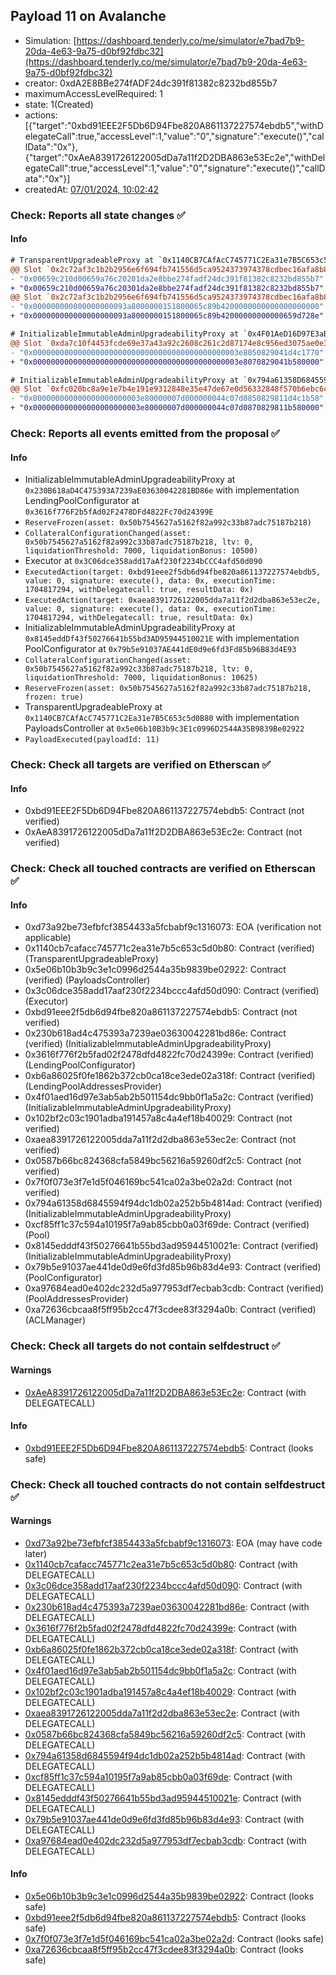 ## Payload 11 on Avalanche

- Simulation: [https://dashboard.tenderly.co/me/simulator/e7bad7b9-20da-4e63-9a75-d0bf92fdbc32](https://dashboard.tenderly.co/me/simulator/e7bad7b9-20da-4e63-9a75-d0bf92fdbc32)
- creator: 0xdA2E8BBe274fADF24dc391f81382c8232bd855b7
- maximumAccessLevelRequired: 1
- state: 1(Created)
- actions: [{"target":"0xbd91EEE2F5Db6D94Fbe820A861137227574ebdb5","withDelegateCall":true,"accessLevel":1,"value":"0","signature":"execute()","callData":"0x"},{"target":"0xAeA8391726122005dDa7a11f2D2DBA863e53Ec2e","withDelegateCall":true,"accessLevel":1,"value":"0","signature":"execute()","callData":"0x"}]
- createdAt: [07/01/2024, 10:02:42](https://snowtrace.io/tx/0xac4cf1d5010af63d1377bbabc12d55af7bdcac4283c524e3a905bbbf2945c8d9)

### Check: Reports all state changes :white_check_mark:

#### Info


```diff
# TransparentUpgradeableProxy at `0x1140CB7CAfAcC745771C2Ea31e7B5C653c5d0B80` with implementation PayloadsController at `0x5e06b10B3b9c3E1c0996D2544A35B9839Be02922`
@@ Slot `0x2c72af3c1b2b2956e6f694fb741556d5ca9524373974378cdbec16afa8b84164` @@
- "0x00659c210d00659a76c20201da2e8bbe274fadf24dc391f81382c8232bd855b7"
+ "0x00659c210d00659a76c20301da2e8bbe274fadf24dc391f81382c8232bd855b7"
@@ Slot `0x2c72af3c1b2b2956e6f694fb741556d5ca9524373974378cdbec16afa8b84165` @@
- "0x000000000000000000093a8000000151800065c89b4200000000000000000000"
+ "0x000000000000000000093a8000000151800065c89b42000000000000659d728e"
```

```diff
# InitializableImmutableAdminUpgradeabilityProxy at `0x4F01AeD16D97E3aB5ab2B501154DC9bb0F1A5A2C` with implementation unknown contract name at `0x102Bf2C03c1901AdBA191457A8c4A4eF18b40029`
@@ Slot `0xda7c10f4453fcde69e37a43a92c2608c261c2d87174e8c956ed3075ae0e388a6` @@
- "0x0000000000000000000000000000000000000000000003e8050829041d4c1770"
+ "0x0000000000000000000000000000000000000000000003e8070829041b580000"
```

```diff
# InitializableImmutableAdminUpgradeabilityProxy at `0x794a61358D6845594F94dc1DB02A252b5b4814aD` with implementation Pool at `0xCf85FF1c37c594a10195F7A9Ab85CBb0a03f69dE`
@@ Slot `0xfc020bc8a9e1e7b4e191e9312848e35e47de67e0d56332848f570b6ebc6ca973` @@
- "0x000000000000000000000003e80000007d000000044c07d0850829811d4c1b58"
+ "0x000000000000000000000003e80000007d000000044c07d0870829811b580000"
```


### Check: Reports all events emitted from the proposal :white_check_mark:

#### Info

- InitializableImmutableAdminUpgradeabilityProxy at `0x230B618aD4C475393A7239aE03630042281BD86e` with implementation LendingPoolConfigurator at `0x3616f776F2b5fAd02F2478DFd4822Fc70d24399E`
- `ReserveFrozen(asset: 0x50b7545627a5162f82a992c33b87adc75187b218)`
- `CollateralConfigurationChanged(asset: 0x50b7545627a5162f82a992c33b87adc75187b218, ltv: 0, liquidationThreshold: 7000, liquidationBonus: 10500)`
- Executor at `0x3C06dce358add17aAf230f2234bCCC4afd50d090`
- `ExecutedAction(target: 0xbd91eee2f5db6d94fbe820a861137227574ebdb5, value: 0, signature: execute(), data: 0x, executionTime: 1704817294, withDelegatecall: true, resultData: 0x)`
- `ExecutedAction(target: 0xaea8391726122005dda7a11f2d2dba863e53ec2e, value: 0, signature: execute(), data: 0x, executionTime: 1704817294, withDelegatecall: true, resultData: 0x)`
- InitializableImmutableAdminUpgradeabilityProxy at `0x8145eddDf43f50276641b55bd3AD95944510021E` with implementation PoolConfigurator at `0x79b5e91037AE441dE0d9e6fd3Fd85b96B83d4E93`
- `CollateralConfigurationChanged(asset: 0x50b7545627a5162f82a992c33b87adc75187b218, ltv: 0, liquidationThreshold: 7000, liquidationBonus: 10625)`
- `ReserveFrozen(asset: 0x50b7545627a5162f82a992c33b87adc75187b218, frozen: true)`
- TransparentUpgradeableProxy at `0x1140CB7CAfAcC745771C2Ea31e7B5C653c5d0B80` with implementation PayloadsController at `0x5e06b10B3b9c3E1c0996D2544A35B9839Be02922`
- `PayloadExecuted(payloadId: 11)`

### Check: Check all targets are verified on Etherscan :white_check_mark:

#### Info

- 0xbd91EEE2F5Db6D94Fbe820A861137227574ebdb5: Contract (not verified)
- 0xAeA8391726122005dDa7a11f2D2DBA863e53Ec2e: Contract (not verified)

### Check: Check all touched contracts are verified on Etherscan :white_check_mark:

#### Info

- 0xd73a92be73efbfcf3854433a5fcbabf9c1316073: EOA (verification not applicable)
- 0x1140cb7cafacc745771c2ea31e7b5c653c5d0b80: Contract (verified) (TransparentUpgradeableProxy)
- 0x5e06b10b3b9c3e1c0996d2544a35b9839be02922: Contract (verified) (PayloadsController)
- 0x3c06dce358add17aaf230f2234bccc4afd50d090: Contract (verified) (Executor)
- 0xbd91eee2f5db6d94fbe820a861137227574ebdb5: Contract (not verified)
- 0x230b618ad4c475393a7239ae03630042281bd86e: Contract (verified) (InitializableImmutableAdminUpgradeabilityProxy)
- 0x3616f776f2b5fad02f2478dfd4822fc70d24399e: Contract (verified) (LendingPoolConfigurator)
- 0xb6a86025f0fe1862b372cb0ca18ce3ede02a318f: Contract (verified) (LendingPoolAddressesProvider)
- 0x4f01aed16d97e3ab5ab2b501154dc9bb0f1a5a2c: Contract (verified) (InitializableImmutableAdminUpgradeabilityProxy)
- 0x102bf2c03c1901adba191457a8c4a4ef18b40029: Contract (not verified)
- 0xaea8391726122005dda7a11f2d2dba863e53ec2e: Contract (not verified)
- 0x0587b66bc824368cfa5849bc56216a59260df2c5: Contract (not verified)
- 0x7f0f073e3f7e1d5f046169bc541ca02a3be02a2d: Contract (not verified)
- 0x794a61358d6845594f94dc1db02a252b5b4814ad: Contract (verified) (InitializableImmutableAdminUpgradeabilityProxy)
- 0xcf85ff1c37c594a10195f7a9ab85cbb0a03f69de: Contract (verified) (Pool)
- 0x8145edddf43f50276641b55bd3ad95944510021e: Contract (verified) (InitializableImmutableAdminUpgradeabilityProxy)
- 0x79b5e91037ae441de0d9e6fd3fd85b96b83d4e93: Contract (verified) (PoolConfigurator)
- 0xa97684ead0e402dc232d5a977953df7ecbab3cdb: Contract (verified) (PoolAddressesProvider)
- 0xa72636cbcaa8f5ff95b2cc47f3cdee83f3294a0b: Contract (verified) (ACLManager)

### Check: Check all targets do not contain selfdestruct :white_check_mark:

#### Warnings

- [0xAeA8391726122005dDa7a11f2D2DBA863e53Ec2e](https://snowtrace.io/address/0xAeA8391726122005dDa7a11f2D2DBA863e53Ec2e): Contract (with DELEGATECALL)

#### Info

- [0xbd91EEE2F5Db6D94Fbe820A861137227574ebdb5](https://snowtrace.io/address/0xbd91EEE2F5Db6D94Fbe820A861137227574ebdb5): Contract (looks safe)

### Check: Check all touched contracts do not contain selfdestruct :white_check_mark:

#### Warnings

- [0xd73a92be73efbfcf3854433a5fcbabf9c1316073](https://snowtrace.io/address/0xd73a92be73efbfcf3854433a5fcbabf9c1316073): EOA (may have code later)
- [0x1140cb7cafacc745771c2ea31e7b5c653c5d0b80](https://snowtrace.io/address/0x1140cb7cafacc745771c2ea31e7b5c653c5d0b80): Contract (with DELEGATECALL)
- [0x3c06dce358add17aaf230f2234bccc4afd50d090](https://snowtrace.io/address/0x3c06dce358add17aaf230f2234bccc4afd50d090): Contract (with DELEGATECALL)
- [0x230b618ad4c475393a7239ae03630042281bd86e](https://snowtrace.io/address/0x230b618ad4c475393a7239ae03630042281bd86e): Contract (with DELEGATECALL)
- [0x3616f776f2b5fad02f2478dfd4822fc70d24399e](https://snowtrace.io/address/0x3616f776f2b5fad02f2478dfd4822fc70d24399e): Contract (with DELEGATECALL)
- [0xb6a86025f0fe1862b372cb0ca18ce3ede02a318f](https://snowtrace.io/address/0xb6a86025f0fe1862b372cb0ca18ce3ede02a318f): Contract (with DELEGATECALL)
- [0x4f01aed16d97e3ab5ab2b501154dc9bb0f1a5a2c](https://snowtrace.io/address/0x4f01aed16d97e3ab5ab2b501154dc9bb0f1a5a2c): Contract (with DELEGATECALL)
- [0x102bf2c03c1901adba191457a8c4a4ef18b40029](https://snowtrace.io/address/0x102bf2c03c1901adba191457a8c4a4ef18b40029): Contract (with DELEGATECALL)
- [0xaea8391726122005dda7a11f2d2dba863e53ec2e](https://snowtrace.io/address/0xaea8391726122005dda7a11f2d2dba863e53ec2e): Contract (with DELEGATECALL)
- [0x0587b66bc824368cfa5849bc56216a59260df2c5](https://snowtrace.io/address/0x0587b66bc824368cfa5849bc56216a59260df2c5): Contract (with DELEGATECALL)
- [0x794a61358d6845594f94dc1db02a252b5b4814ad](https://snowtrace.io/address/0x794a61358d6845594f94dc1db02a252b5b4814ad): Contract (with DELEGATECALL)
- [0xcf85ff1c37c594a10195f7a9ab85cbb0a03f69de](https://snowtrace.io/address/0xcf85ff1c37c594a10195f7a9ab85cbb0a03f69de): Contract (with DELEGATECALL)
- [0x8145edddf43f50276641b55bd3ad95944510021e](https://snowtrace.io/address/0x8145edddf43f50276641b55bd3ad95944510021e): Contract (with DELEGATECALL)
- [0x79b5e91037ae441de0d9e6fd3fd85b96b83d4e93](https://snowtrace.io/address/0x79b5e91037ae441de0d9e6fd3fd85b96b83d4e93): Contract (with DELEGATECALL)
- [0xa97684ead0e402dc232d5a977953df7ecbab3cdb](https://snowtrace.io/address/0xa97684ead0e402dc232d5a977953df7ecbab3cdb): Contract (with DELEGATECALL)

#### Info

- [0x5e06b10b3b9c3e1c0996d2544a35b9839be02922](https://snowtrace.io/address/0x5e06b10b3b9c3e1c0996d2544a35b9839be02922): Contract (looks safe)
- [0xbd91eee2f5db6d94fbe820a861137227574ebdb5](https://snowtrace.io/address/0xbd91eee2f5db6d94fbe820a861137227574ebdb5): Contract (looks safe)
- [0x7f0f073e3f7e1d5f046169bc541ca02a3be02a2d](https://snowtrace.io/address/0x7f0f073e3f7e1d5f046169bc541ca02a3be02a2d): Contract (looks safe)
- [0xa72636cbcaa8f5ff95b2cc47f3cdee83f3294a0b](https://snowtrace.io/address/0xa72636cbcaa8f5ff95b2cc47f3cdee83f3294a0b): Contract (looks safe)


